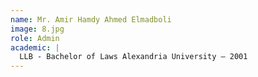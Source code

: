 ```yaml
---
name: Mr. Amir Hamdy Ahmed Elmadboli
image: 8.jpg
role: Admin
academic: |
  LLB - Bachelor of Laws Alexandria University – 2001
---
```

